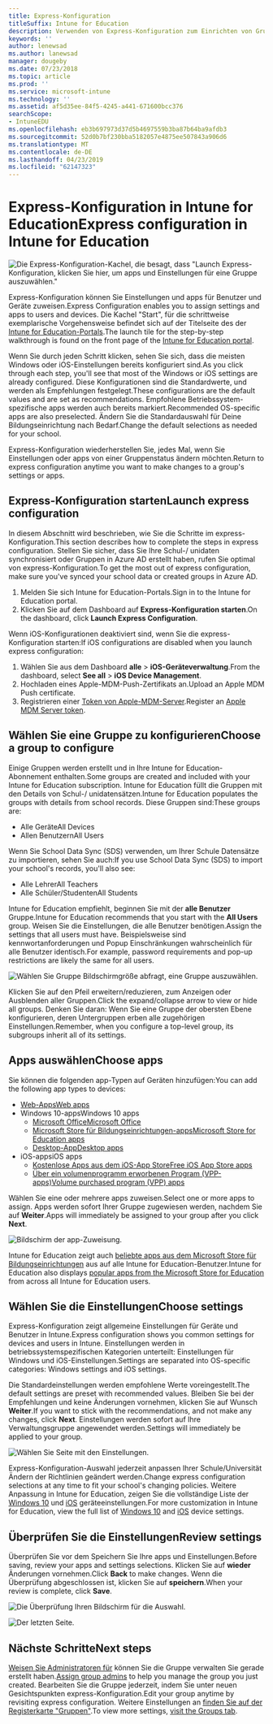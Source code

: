 ```yaml
---
title: Express-Konfiguration
titleSuffix: Intune for Education
description: Verwenden von Express-Konfiguration zum Einrichten von Gruppen in Intune for Education.
keywords: ''
author: lenewsad
ms.author: lanewsad
manager: dougeby
ms.date: 07/23/2018
ms.topic: article
ms.prod: ''
ms.service: microsoft-intune
ms.technology: ''
ms.assetid: af5d35ee-84f5-4245-a441-671600bcc376
searchScope:
- IntuneEDU
ms.openlocfilehash: eb3b697973d37d5b4697559b3ba87b64ba9afdb3
ms.sourcegitcommit: 52d0b7bf230bba5182057e4875ee507843a906d6
ms.translationtype: MT
ms.contentlocale: de-DE
ms.lasthandoff: 04/23/2019
ms.locfileid: "62147323"
---
```

# <a name="express-configuration-in-intune-for-education"></a><span data-ttu-id="18eb7-103">Express-Konfiguration in Intune for Education</span><span class="sxs-lookup"><span data-stu-id="18eb7-103">Express configuration in Intune for Education</span></span>

  ![Die Express-Konfiguration-Kachel, die besagt, dass "Launch Express-Konfiguration, klicken Sie hier, um apps und Einstellungen für eine Gruppe auszuwählen."](./media/express-config-001-launch-tile.png)

<span data-ttu-id="18eb7-105">Express-Konfiguration können Sie Einstellungen und apps für Benutzer und Geräte zuweisen.</span><span class="sxs-lookup"><span data-stu-id="18eb7-105">Express Configuration enables you to assign settings and apps to users and devices.</span></span> <span data-ttu-id="18eb7-106">Die Kachel "Start", für die schrittweise exemplarische Vorgehensweise befindet sich auf der Titelseite des der [Intune for Education-Portals](https://intuneeducation.portal.azure.com).</span><span class="sxs-lookup"><span data-stu-id="18eb7-106">The launch tile for the step-by-step walkthrough is found on the front page of the [Intune for Education portal](https://intuneeducation.portal.azure.com).</span></span> 

<span data-ttu-id="18eb7-107">Wenn Sie durch jeden Schritt klicken, sehen Sie sich, dass die meisten Windows oder iOS-Einstellungen bereits konfiguriert sind.</span><span class="sxs-lookup"><span data-stu-id="18eb7-107">As you click through each step, you'll see that most of the Windows or iOS settings are already configured.</span></span> <span data-ttu-id="18eb7-108">Diese Konfigurationen sind die Standardwerte, und werden als Empfehlungen festgelegt.</span><span class="sxs-lookup"><span data-stu-id="18eb7-108">These configurations are the default values and are set as recommendations.</span></span> <span data-ttu-id="18eb7-109">Empfohlene Betriebssystem-spezifische apps werden auch bereits markiert.</span><span class="sxs-lookup"><span data-stu-id="18eb7-109">Recommended OS-specific apps are also preselected.</span></span> <span data-ttu-id="18eb7-110">Ändern Sie die Standardauswahl für Deine Bildungseinrichtung nach Bedarf.</span><span class="sxs-lookup"><span data-stu-id="18eb7-110">Change the default selections as needed for your school.</span></span> 

<span data-ttu-id="18eb7-111">Express-Konfiguration wiederherstellen Sie, jedes Mal, wenn Sie Einstellungen oder apps von einer Gruppenstatus ändern möchten.</span><span class="sxs-lookup"><span data-stu-id="18eb7-111">Return to express configuration anytime you want to make changes to a group's settings or apps.</span></span> 

## <a name="launch-express-configuration"></a><span data-ttu-id="18eb7-112">Express-Konfiguration starten</span><span class="sxs-lookup"><span data-stu-id="18eb7-112">Launch express configuration</span></span>
<span data-ttu-id="18eb7-113">In diesem Abschnitt wird beschrieben, wie Sie die Schritte im express-Konfiguration.</span><span class="sxs-lookup"><span data-stu-id="18eb7-113">This section describes how to complete the steps in express configuration.</span></span> <span data-ttu-id="18eb7-114">Stellen Sie sicher, dass Sie Ihre Schul-/ unidaten synchronisiert oder Gruppen in Azure AD erstellt haben, rufen Sie optimal von express-Konfiguration.</span><span class="sxs-lookup"><span data-stu-id="18eb7-114">To get the most out of express configuration, make sure you've synced your school data or created groups in Azure AD.</span></span> 

1. <span data-ttu-id="18eb7-115">Melden Sie sich Intune for Education-Portals.</span><span class="sxs-lookup"><span data-stu-id="18eb7-115">Sign in to the Intune for Education portal.</span></span>
2. <span data-ttu-id="18eb7-116">Klicken Sie auf dem Dashboard auf **Express-Konfiguration starten**.</span><span class="sxs-lookup"><span data-stu-id="18eb7-116">On the dashboard, click **Launch Express Configuration**.</span></span>  

<span data-ttu-id="18eb7-117">Wenn iOS-Konfigurationen deaktiviert sind, wenn Sie die express-Konfiguration starten:</span><span class="sxs-lookup"><span data-stu-id="18eb7-117">If iOS configurations are disabled when you launch express configuration:</span></span>  
1. <span data-ttu-id="18eb7-118">Wählen Sie aus dem Dashboard **alle** > **iOS-Geräteverwaltung**.</span><span class="sxs-lookup"><span data-stu-id="18eb7-118">From the dashboard, select **See all** > **iOS Device Management**.</span></span>
2. <span data-ttu-id="18eb7-119">Hochladen eines Apple-MDM-Push-Zertifikats an.</span><span class="sxs-lookup"><span data-stu-id="18eb7-119">Upload an Apple MDM Push certificate.</span></span>
3. <span data-ttu-id="18eb7-120">Registrieren einer [Token von Apple-MDM-Server](setup-ios-device-management.md).</span><span class="sxs-lookup"><span data-stu-id="18eb7-120">Register an [Apple MDM Server token](setup-ios-device-management.md).</span></span>

## <a name="choose-a-group-to-configure"></a><span data-ttu-id="18eb7-121">Wählen Sie eine Gruppe zu konfigurieren</span><span class="sxs-lookup"><span data-stu-id="18eb7-121">Choose a group to configure</span></span>

<span data-ttu-id="18eb7-122">Einige Gruppen werden erstellt und in Ihre Intune for Education-Abonnement enthalten.</span><span class="sxs-lookup"><span data-stu-id="18eb7-122">Some groups are created and included with your Intune for Education subscription.</span></span> <span data-ttu-id="18eb7-123">Intune for Education füllt die Gruppen mit den Details von Schul-/ unidatensätzen.</span><span class="sxs-lookup"><span data-stu-id="18eb7-123">Intune for Education populates the groups with details from school records.</span></span> <span data-ttu-id="18eb7-124">Diese Gruppen sind:</span><span class="sxs-lookup"><span data-stu-id="18eb7-124">These groups are:</span></span>  

 * <span data-ttu-id="18eb7-125">Alle Geräte</span><span class="sxs-lookup"><span data-stu-id="18eb7-125">All Devices</span></span>  
 * <span data-ttu-id="18eb7-126">Allen Benutzern</span><span class="sxs-lookup"><span data-stu-id="18eb7-126">All Users</span></span>  
 
<span data-ttu-id="18eb7-127">Wenn Sie School Data Sync (SDS) verwenden, um Ihrer Schule Datensätze zu importieren, sehen Sie auch:</span><span class="sxs-lookup"><span data-stu-id="18eb7-127">If you use School Data Sync (SDS) to import your school's records, you'll also see:</span></span>  

 * <span data-ttu-id="18eb7-128">Alle Lehrer</span><span class="sxs-lookup"><span data-stu-id="18eb7-128">All Teachers</span></span>  
 * <span data-ttu-id="18eb7-129">Alle Schüler/Studenten</span><span class="sxs-lookup"><span data-stu-id="18eb7-129">All Students</span></span>  

<span data-ttu-id="18eb7-130">Intune for Education empfiehlt, beginnen Sie mit der **alle Benutzer** Gruppe.</span><span class="sxs-lookup"><span data-stu-id="18eb7-130">Intune for Education recommends that you start with the **All Users** group.</span></span> <span data-ttu-id="18eb7-131">Weisen Sie die Einstellungen, die alle Benutzer benötigen.</span><span class="sxs-lookup"><span data-stu-id="18eb7-131">Assign the settings that all users must have.</span></span> <span data-ttu-id="18eb7-132">Beispielsweise sind kennwortanforderungen und Popup Einschränkungen wahrscheinlich für alle Benutzer identisch.</span><span class="sxs-lookup"><span data-stu-id="18eb7-132">For example, password requirements and pop-up restrictions are likely the same for all users.</span></span>

  ![Wählen Sie Gruppe Bildschirmgröße abfragt, eine Gruppe auszuwählen.](./media/express-config-004-choose-group.png)

<span data-ttu-id="18eb7-134">Klicken Sie auf den Pfeil erweitern/reduzieren, zum Anzeigen oder Ausblenden aller Gruppen.</span><span class="sxs-lookup"><span data-stu-id="18eb7-134">Click the expand/collapse arrow to view or hide all groups.</span></span> <span data-ttu-id="18eb7-135">Denken Sie daran: Wenn Sie eine Gruppe der obersten Ebene konfigurieren, deren Untergruppen erben alle zugehörigen Einstellungen.</span><span class="sxs-lookup"><span data-stu-id="18eb7-135">Remember, when you configure a top-level group, its subgroups inherit all of its settings.</span></span>

## <a name="choose-apps"></a><span data-ttu-id="18eb7-136">Apps auswählen</span><span class="sxs-lookup"><span data-stu-id="18eb7-136">Choose apps</span></span>

<span data-ttu-id="18eb7-137">Sie können die folgenden app-Typen auf Geräten hinzufügen:</span><span class="sxs-lookup"><span data-stu-id="18eb7-137">You can add the following app types to devices:</span></span>
* [<span data-ttu-id="18eb7-138">Web-Apps</span><span class="sxs-lookup"><span data-stu-id="18eb7-138">Web apps</span></span>](add-web-apps-edu.md)
* <span data-ttu-id="18eb7-139">Windows 10-apps</span><span class="sxs-lookup"><span data-stu-id="18eb7-139">Windows 10 apps</span></span>
    * [<span data-ttu-id="18eb7-140">Microsoft Office</span><span class="sxs-lookup"><span data-stu-id="18eb7-140">Microsoft Office</span></span>](install-office.md)
    * [<span data-ttu-id="18eb7-141">Microsoft Store für Bildungseinrichtungen-apps</span><span class="sxs-lookup"><span data-stu-id="18eb7-141">Microsoft Store for Education apps</span></span>](acquire-store-apps.md)
    * [<span data-ttu-id="18eb7-142">Desktop-App</span><span class="sxs-lookup"><span data-stu-id="18eb7-142">Desktop apps</span></span>](add-desktop-apps-edu.md)
* <span data-ttu-id="18eb7-143">iOS-apps</span><span class="sxs-lookup"><span data-stu-id="18eb7-143">iOS apps</span></span>
    * [<span data-ttu-id="18eb7-144">Kostenlose Apps aus dem iOS-App Store</span><span class="sxs-lookup"><span data-stu-id="18eb7-144">Free iOS App Store apps</span></span>](add-apps-ios.md)
    * [<span data-ttu-id="18eb7-145">Über ein volumenprogramm erworbenen Program (VPP-apps)</span><span class="sxs-lookup"><span data-stu-id="18eb7-145">Volume purchased program (VPP) apps</span></span>](add-vpp-apps-ios.md)

<span data-ttu-id="18eb7-146">Wählen Sie eine oder mehrere apps zuweisen.</span><span class="sxs-lookup"><span data-stu-id="18eb7-146">Select one or more apps to assign.</span></span> <span data-ttu-id="18eb7-147">Apps werden sofort Ihrer Gruppe zugewiesen werden, nachdem Sie auf **Weiter**.</span><span class="sxs-lookup"><span data-stu-id="18eb7-147">Apps will immediately be assigned to your group after you click **Next**.</span></span>

  ![Bildschirm der app-Zuweisung.](./media/express-config-005-choose-apps.png)

<span data-ttu-id="18eb7-150">Intune for Education zeigt auch [beliebte apps aus dem Microsoft Store für Bildungseinrichtungen](add-popular-apps-edu.md) aus auf alle Intune for Education-Benutzer.</span><span class="sxs-lookup"><span data-stu-id="18eb7-150">Intune for Education also displays [popular apps from the Microsoft Store for Education](add-popular-apps-edu.md) from across all Intune for Education users.</span></span>


## <a name="choose-settings"></a><span data-ttu-id="18eb7-151">Wählen Sie die Einstellungen</span><span class="sxs-lookup"><span data-stu-id="18eb7-151">Choose settings</span></span>
<span data-ttu-id="18eb7-152">Express-Konfiguration zeigt allgemeine Einstellungen für Geräte und Benutzer in Intune.</span><span class="sxs-lookup"><span data-stu-id="18eb7-152">Express configuration shows you common settings for devices and users in Intune.</span></span> <span data-ttu-id="18eb7-153">Einstellungen werden in betriebssystemspezifischen Kategorien unterteilt: Einstellungen für Windows und iOS-Einstellungen.</span><span class="sxs-lookup"><span data-stu-id="18eb7-153">Settings are separated into OS-specific categories: Windows settings and iOS settings.</span></span>

<span data-ttu-id="18eb7-154">Die Standardeinstellungen werden empfohlene Werte voreingestellt.</span><span class="sxs-lookup"><span data-stu-id="18eb7-154">The default settings are preset with recommended values.</span></span> <span data-ttu-id="18eb7-155">Bleiben Sie bei der Empfehlungen und keine Änderungen vornehmen, klicken Sie auf Wunsch **Weiter**.</span><span class="sxs-lookup"><span data-stu-id="18eb7-155">If you want to stick with the recommendations, and not make any changes, click **Next**.</span></span> <span data-ttu-id="18eb7-156">Einstellungen werden sofort auf Ihre Verwaltungsgruppe angewendet werden.</span><span class="sxs-lookup"><span data-stu-id="18eb7-156">Settings will immediately be applied to your group.</span></span> 

  ![Wählen Sie Seite mit den Einstellungen.](./media/express-config-006-choose-settings.png)


<span data-ttu-id="18eb7-159">Express-Konfiguration-Auswahl jederzeit anpassen Ihrer Schule/Universität Ändern der Richtlinien geändert werden.</span><span class="sxs-lookup"><span data-stu-id="18eb7-159">Change express configuration selections at any time to fit your school's changing policies.</span></span> <span data-ttu-id="18eb7-160">Weitere Anpassung in Intune for Education, zeigen Sie die vollständige Liste der [Windows 10](all-edu-settings-windows.md) und [iOS](all-edu-settings-ios.md) geräteeinstellungen.</span><span class="sxs-lookup"><span data-stu-id="18eb7-160">For more customization in Intune for Education, view the full list of [Windows 10](all-edu-settings-windows.md) and [iOS](all-edu-settings-ios.md) device settings.</span></span>

## <a name="review-settings"></a><span data-ttu-id="18eb7-161">Überprüfen Sie die Einstellungen</span><span class="sxs-lookup"><span data-stu-id="18eb7-161">Review settings</span></span>

<span data-ttu-id="18eb7-162">Überprüfen Sie vor dem Speichern Sie Ihre apps und Einstellungen.</span><span class="sxs-lookup"><span data-stu-id="18eb7-162">Before saving, review your apps and settings selections.</span></span> <span data-ttu-id="18eb7-163">Klicken Sie auf **wieder** Änderungen vornehmen.</span><span class="sxs-lookup"><span data-stu-id="18eb7-163">Click **Back** to make changes.</span></span> <span data-ttu-id="18eb7-164">Wenn die Überprüfung abgeschlossen ist, klicken Sie auf **speichern**.</span><span class="sxs-lookup"><span data-stu-id="18eb7-164">When your review is complete, click **Save**.</span></span>

 ![Die Überprüfung Ihren Bildschirm für die Auswahl.](./media/express-config-007-save-changes.png)  

  ![Der letzten Seite.](./media/express-config-008-all-done.png)

## <a name="next-steps"></a><span data-ttu-id="18eb7-170">Nächste Schritte</span><span class="sxs-lookup"><span data-stu-id="18eb7-170">Next steps</span></span>
<span data-ttu-id="18eb7-171">[Weisen Sie Administratoren für](group-admin-delegate.md) können Sie die Gruppe verwalten Sie gerade erstellt haben.</span><span class="sxs-lookup"><span data-stu-id="18eb7-171">[Assign group admins](group-admin-delegate.md) to help you manage the group you just created.</span></span> <span data-ttu-id="18eb7-172">Bearbeiten Sie die Gruppe jederzeit, indem Sie unter neuen Gesichtspunkten express-Konfiguration.</span><span class="sxs-lookup"><span data-stu-id="18eb7-172">Edit your group anytime by revisiting express configuration.</span></span> <span data-ttu-id="18eb7-173">Weitere Einstellungen an [finden Sie auf der Registerkarte "Gruppen"](create-groups.md).</span><span class="sxs-lookup"><span data-stu-id="18eb7-173">To view more settings, [visit the Groups tab](create-groups.md).</span></span>

